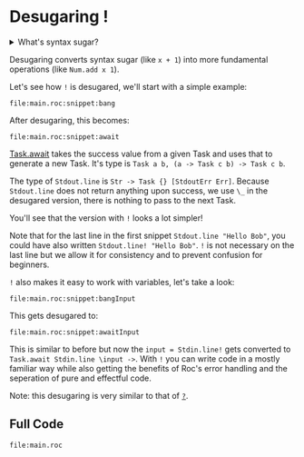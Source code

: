 # Desugaring !

<details>
  <summary>What's syntax sugar?</summary>
  
  Syntax within a programming language that is designed to make things easier 
  to read or express. It allows developers to write code in a more concise, readable, or
  convenient way without adding new functionality to the language itself.
</details>

Desugaring converts syntax sugar (like `x + 1`) into more fundamental operations (like `Num.add x 1`).

Let's see how `!` is desugared, we'll start with a simple example:
```roc
file:main.roc:snippet:bang
```
After desugaring, this becomes:
```roc
file:main.roc:snippet:await
```
[Task.await](https://www.roc-lang.org/builtins/Task#await) takes the success value from a given
Task and uses that to generate a new Task.
It's type is `Task a b, (a -> Task c b) -> Task c b`.

The type of `Stdout.line` is `Str -> Task {} [StdoutErr Err]`.
Because `Stdout.line` does not return anything upon success, we use `\_` in the desugared version,
there is nothing to pass to the next Task.

You'll see that the version with `!` looks a lot simpler!

Note that for the last line in the first snippet `Stdout.line "Hello Bob"`, you could have also written
`Stdout.line! "Hello Bob"`. `!` is not necessary on the last line but we allow it for consistency and
to prevent confusion for beginners.

`!` also makes it easy to work with variables, let's take a look:
```roc
file:main.roc:snippet:bangInput
```

This gets desugared to:
```roc
file:main.roc:snippet:awaitInput
```

This is similar to before but now the `input = Stdin.line!` gets converted to `Task.await Stdin.line \input ->`.
With `!` you can write code in a mostly familiar way while also getting the benefits of Roc's
error handling and the seperation of pure and effectful code.

Note: this desugaring is very similar to that of [`?`](https://www.roc-lang.org/examples/DesugaringTry/README.html).

## Full Code
```roc
file:main.roc
```
